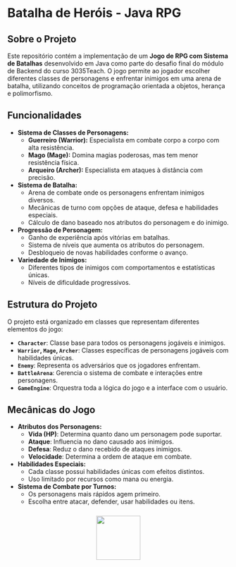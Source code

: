# Batalha de Heróis - Java RPG

## Sobre o Projeto
Este repositório contém a implementação de um **Jogo de RPG com Sistema de Batalhas** desenvolvido em Java como parte do desafio final do módulo de Backend do curso 3035Teach. O jogo permite ao jogador escolher diferentes classes de personagens e enfrentar inimigos em uma arena de batalha, utilizando conceitos de programação orientada a objetos, herança e polimorfismo.

## Funcionalidades
- **Sistema de Classes de Personagens:**
    - **Guerreiro (Warrior):** Especialista em combate corpo a corpo com alta resistência.
    - **Mago (Mage):** Domina magias poderosas, mas tem menor resistência física.
    - **Arqueiro (Archer):** Especialista em ataques à distância com precisão.
- **Sistema de Batalha:**
    - Arena de combate onde os personagens enfrentam inimigos diversos.
    - Mecânicas de turno com opções de ataque, defesa e habilidades especiais.
    - Cálculo de dano baseado nos atributos do personagem e do inimigo.
- **Progressão de Personagem:**
    - Ganho de experiência após vitórias em batalhas.
    - Sistema de níveis que aumenta os atributos do personagem.
    - Desbloqueio de novas habilidades conforme o avanço.
- **Variedade de Inimigos:**
    - Diferentes tipos de inimigos com comportamentos e estatísticas únicas.
    - Níveis de dificuldade progressivos.

## Estrutura do Projeto
O projeto está organizado em classes que representam diferentes elementos do jogo:
- **`Character`**: Classe base para todos os personagens jogáveis e inimigos.
- **`Warrior`, `Mage`, `Archer`**: Classes específicas de personagens jogáveis com habilidades únicas.
- **`Enemy`**: Representa os adversários que os jogadores enfrentam.
- **`BattleArena`**: Gerencia o sistema de combate e interações entre personagens.
- **`GameEngine`**: Orquestra toda a lógica do jogo e a interface com o usuário.

## Mecânicas do Jogo
- **Atributos dos Personagens:**
    - **Vida (HP)**: Determina quanto dano um personagem pode suportar.
    - **Ataque**: Influencia no dano causado aos inimigos.
    - **Defesa**: Reduz o dano recebido de ataques inimigos.
    - **Velocidade**: Determina a ordem de ataque em combate.
- **Habilidades Especiais:**
    - Cada classe possui habilidades únicas com efeitos distintos.
    - Uso limitado por recursos como mana ou energia.
- **Sistema de Combate por Turnos:**
    - Os personagens mais rápidos agem primeiro.
    - Escolha entre atacar, defender, usar habilidades ou itens.

<div align="center">
  <a href="https://www.3035tech.com/" target="_blank"
  ><img
    src="https://d9hhrg4mnvzow.cloudfront.net/lp.3035tech.com/96c1669d-logo-teach-horiz-branco_1000000000000000000028.png"
    style="
      width: 100px;
      padding: 10px;
      border-radius: 10px;
    "
     target="_blank"
  /></a>
</div>
